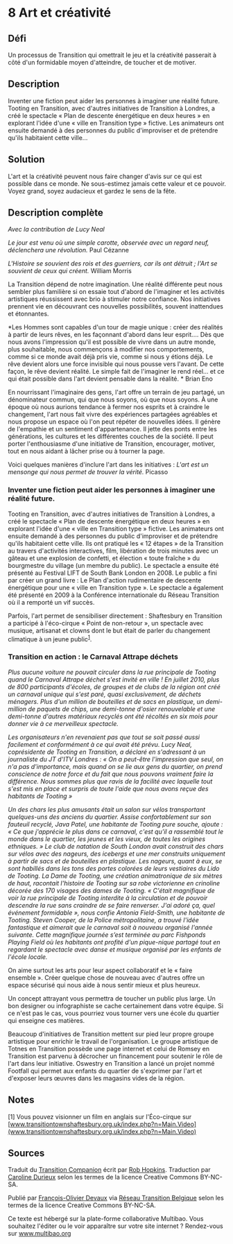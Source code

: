 # 8 Art et créativité

## Défi
Un processus de Transition qui omettrait le jeu et la créativité passerait à côté d'un formidable moyen d'atteindre, de toucher et de motiver. 

## Description
Inventer une fiction peut aider les personnes à imaginer une réalité future. Tooting en Transition, avec d'autres initiatives de Transition à Londres, a créé le spectacle « Plan de descente énergétique en deux heures » en explorant l'idée d'une « ville en Transition type » fictive. Les animateurs ont ensuite demandé à des personnes du public d'improviser et de prétendre qu'ils habitaient cette ville...

## Solution
L'art et la créativité peuvent nous faire changer d'avis sur ce qui est possible dans ce monde.  Ne sous-estimez jamais cette valeur et ce pouvoir. Voyez grand, soyez audacieux et gardez le sens de la fête. 

## Description complète

*Avec la contribution de Lucy Neal*

*Le jour est venu où une simple carotte, observée avec un regard neuf, déclenchera une révolution.* Paul Cézanne

*L'Histoire se souvient des rois et des guerriers, car ils ont détruit ; l'Art se souvient de ceux qui créent.* William Morris

La Transition dépend de notre imagination. Une réalité différente peut nous sembler plus familière si on essaie tout d'abord de l'imaginer et les activités artistiques réussissent avec brio à stimuler notre confiance. Nos initiatives prennent vie en découvrant ces nouvelles possibilités, souvent inattendues et étonnantes.  

*Les Hommes sont capables d'un tour de magie unique : créer des réalités à partir de leurs rêves, en les façonnant d'abord dans leur esprit.... Dès que nous avons l'impression qu'il est possible de vivre dans un autre monde, plus souhaitable, nous commençons à modifier nos comportements, comme si ce monde avait déjà pris vie, comme si nous y étions déjà. Le rêve devient alors une force invisible qui nous pousse vers l'avant. De cette façon, le rêve devient réalité. Le simple fait de l'imaginer le rend réel... et ce qui était possible dans l'art devient pensable dans la réalité. * Brian Eno

En nourrissant l'imaginaire des gens, l'art offre un terrain de jeu partagé, un dénominateur commun, qui que nous soyons, où que nous soyons. À une époque où nous aurions tendance à fermer nos esprits et à craindre le changement, l'art nous fait vivre des expériences partagées agréables et nous propose un espace où l'on peut répéter de nouvelles idées. Il génère de l'empathie et un sentiment d'appartenance. Il jette des ponts entre les générations, les cultures et les différentes couches de la société. Il peut porter l'enthousiasme d'une initiative de Transition, encourager, motiver, tout en nous aidant à lâcher prise ou à tourner la page.

Voici quelques manières d'inclure l'art dans les initiatives :
*L'art est un mensonge qui nous permet de trouver la vérité.* Picasso

### Inventer une fiction peut aider les personnes à imaginer une réalité future.
Tooting en Transition, avec d'autres initiatives de Transition à Londres, a créé le spectacle « Plan de descente énergétique en deux heures » en explorant l'idée d'une « ville en Transition type » fictive. Les animateurs ont ensuite demandé à des personnes du public d'improviser et de prétendre qu'ils habitaient cette ville. Ils ont pratiqué les « 12 étapes » de la Transition au travers d'activités interactives, film, libération de trois minutes avec un gâteau et une explosion de confetti, et élection « toute fraîche » du bourgmestre du village (un membre du public). Le spectacle a ensuite été présenté au Festival LIFT de South Bank London en 2008. Le public a fini par créer un grand livre : Le Plan d'action rudimentaire de descente énergétique pour une « ville en Transition type ». Le spectacle a également été présenté en 2009 à la Conférence internationale du Réseau Transition où il a remporté un vif succès. 

Parfois, l'art permet de sensibiliser directement : Shaftesbury en Transition a participé à l'éco-cirque « Point de non-retour », un spectacle avec musique, artisanat et clowns dont le but était de parler du changement climatique à un jeune public<sup>[1](#note)</sup>.

### Transition en action : le Carnaval Attrape déchets
*Plus aucune voiture ne pouvait circuler dans la rue principale de Tooting quand le Carnaval Attrape déchet s'est invité en ville ! En juillet 2010, plus de 800 participants d'écoles, de groupes et de clubs de la région ont créé un carnaval unique qui s'est paré, quasi exclusivement, de déchets ménagers. Plus d'un million de bouteilles et de sacs en plastique, un demi-million de paquets de chips, une demi-tonne d'osier renouvelable et une demi-tonne d'autres matériaux recyclés ont été récoltés en six mois pour donner vie à ce merveilleux spectacle.*

*Les organisateurs n'en revenaient pas que tout se soit passé aussi facilement et conformément à ce qui avait été prévu. Lucy Neal, coprésidente de Tooting en Transition, a déclaré en s'adressant à un journaliste du JT d'ITV Londres : « On a peut-être l'impression que seul, on n'a pas d'importance, mais quand on se lie aux gens du quartier, on prend conscience de notre force et du fait que nous pouvons vraiment faire la différence. Nous sommes plus que ravis de la facilité avec laquelle tout s'est mis en place et surpris de toute l'aide que nous avons reçue des habitants de Tooting »*

*Un des chars les plus amusants était un salon sur vélos transportant quelques-uns des anciens du quartier. Assise confortablement sur son fauteuil recyclé, Java Patel, une habitante de Tooting pure souche, ajoute : « Ce que j'apprécie le plus dans ce carnaval, c'est qu'il a rassemblé tout le monde dans le quartier, les jeunes et les vieux, de toutes les origines ethniques. » Le club de natation de South London avait construit des chars sur vélos avec des nageurs, des icebergs et une mer construits uniquement à partir de sacs et de bouteilles en plastique. Les nageurs, quant à eux, se sont habillés dans les tons des portes colorées de leurs vestiaires du Lido de Tooting. 
La Dame de Tooting, une création animatronique de six mètres de haut, racontait l'histoire de Tooting sur sa robe victorienne en crinoline décorée des 170 visages des dames de Tooting. « C'était magnifique de voir la rue principale de Tooting interdite à la circulation et de pouvoir descendre la rue sans craindre de se faire renverser. J'ai adoré ça, quel événement formidable », nous confie Antonia Field-Smith, une habitante de Tooting. Steven Cooper, de la Police métropolitaine, a trouvé l'idée fantastique et aimerait que le carnaval soit à nouveau organisé l'année suivante. Cette magnifique journée s’est terminée au parc Fishponds Playing Field où les habitants ont profité d'un pique-nique partagé tout en regardant le spectacle avec danse et musique organisé par les enfants de l'école locale.*

On aime surtout les arts pour leur aspect collaboratif et le « faire ensemble ». Créer quelque chose de nouveau avec d'autres offre un espace sécurisé qui nous aide à nous sentir mieux et plus heureux. 

Un concept attrayant vous permettra de toucher un public plus large. Un bon designer ou infographiste se cache certainement dans votre équipe. Si ce n'est pas le cas, vous pourriez vous tourner vers une école du quartier qui enseigne ces matières.

Beaucoup d'initiatives de Transition mettent sur pied leur propre groupe artistique pour enrichir le travail de l'organisation. Le groupe artistique de Totnes en Transition possède une page internet et celui de Romsey en Transition est parvenu à décrocher un financement pour soutenir le rôle de l'art dans leur initiative. Oswestry en Transition a lancé un projet nommé Footfall qui permet aux enfants du quartier de s'exprimer par l'art et d'exposer leurs œuvres dans les magasins vides de la région.

<a id="note"> </a>
## Notes

[1] Vous pouvez visionner un film en anglais sur l'Éco-cirque sur [www.transitiontownshaftesbury.org.uk/index.php?n=Main.Video](www.transitiontownshaftesbury.org.uk/index.php?n=Main.Video)

## Sources
Traduit du [Transition Companion](https://www.transitionnetwork.org/transition-companion) écrit par [Rob Hopkins](https://www.transitionnetwork.org/about/people/staff-and-key-contributors). Traduction par [Caroline Durieux](http://www.reseautransition.be/articles/author/caroline-durieux/) selon les termes de la licence Creative Commons BY-NC-SA.

Publié par [François-Olivier Devaux](mailto:francois@reseautransition.be) via [Réseau Transition Belgique](http://www.reseautransition.be/) selon les termes de la licence Creative Commons BY-NC-SA.

Ce texte est hébergé sur la plate-forme collaborative Multibao. Vous souhaitez l'éditer ou le voir apparaître sur votre site internet ? Rendez-vous sur www.multibao.org 